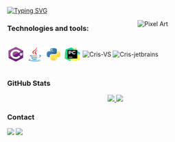 [![Typing SVG](https://readme-typing-svg.demolab.com?font=Fira+Code&pause=1000&color=6649AD&background=FFFFFF00&width=435&lines=hello+everyone%2C+i'm+Squid;Welcome+to+my+GitHub+profile!;I'm+a+beginner+java+developer)](https://git.io/typing-svg)

<img src="https://github.com/user-attachments/assets/3dd95ed7-9349-404f-8506-a3ad9a4cf5fb" alt="Pixel Art" align="right" width="200">

### Technologies and tools:

<div style="display: inline_block"><br>     
  <img align="center" alt="Cris-Csharp" height="35" width="40" src="https://raw.githubusercontent.com/devicons/devicon/master/icons/csharp/csharp-original.svg">
  <img align="center" alt="Cris-Java" height="35" width="40" src="https://raw.githubusercontent.com/devicons/devicon/master/icons/java/java-original.svg">
  <img align="center" alt="Cris-python" height="35" width="40" src="https://raw.githubusercontent.com/devicons/devicon/master/icons/python/python-original.svg">
  <img align="center" alt="Cris-pycharm" height="35" width="40" src="https://raw.githubusercontent.com/devicons/devicon/master/icons/pycharm/pycharm-original.svg">
  <img align="center" alt="Cris-VS" height="35" width="40" src="https://visualstudio.microsoft.com/wp-content/uploads/2021/10/Product-Icon.svg">
  <img align="center" alt="Cris-jetbrains" height="35" width="40" src="https://upload.wikimedia.org/wikipedia/commons/9/9c/IntelliJ_IDEA_Icon.svg">
</div><br>

### GitHub Stats

<div align="center" style="display: flex; justify-content: center;">
  <a href="https://github.com/darckckilp">
    <img height="195px" src="https://github-readme-stats.vercel.app/api?username=darckckilp&show_icons=true&theme=one_dark_pro&include_all_commits=true&count_private=true"/>
    <img height="100px" src="https://github-readme-stats.vercel.app/api/top-langs/?username=darckckilp&layout=compact&langs_count=7&theme=one_dark_pro"/>
  </a>
</div>

### Contact

<div> 
  <a href="mailto:nelevilp@gmail.com"><img src="https://img.shields.io/badge/-Gmail-%23333?style=for-the-badge&logo=gmail&logoColor=white" target="_blank"></a>
  <a href="https://discord.gg/35uYNKRRRY"><img src="https://img.shields.io/badge/-Discord-%23333?style=for-the-badge&logo=discord&logoColor=white" target="_blank"></a>
</div>
